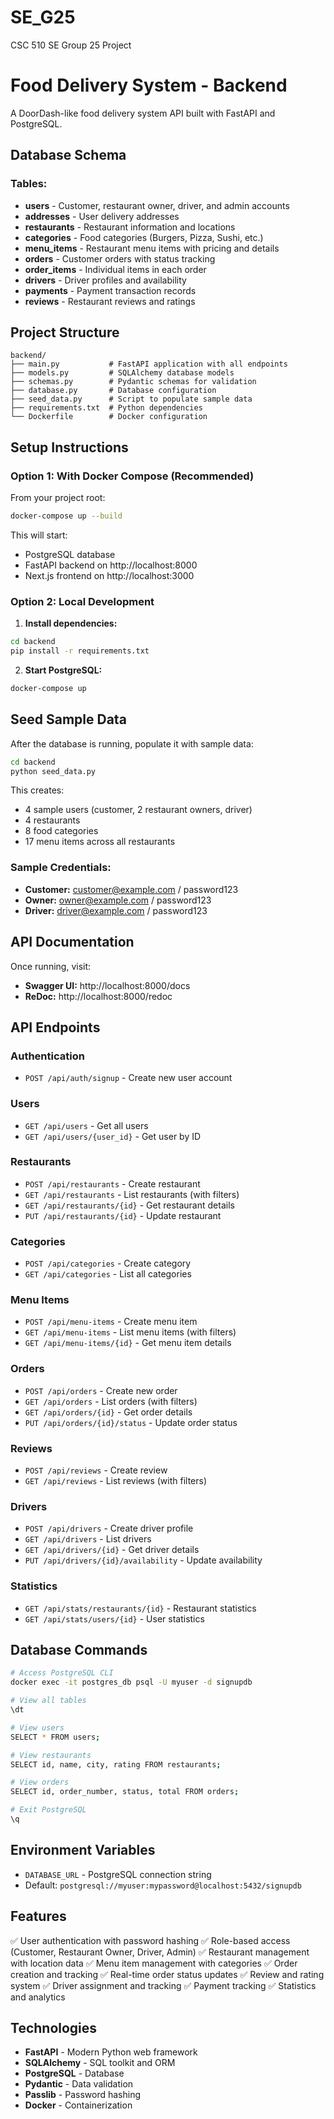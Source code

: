 # SE_G25
CSC 510 SE Group 25 Project

# Food Delivery System - Backend

A DoorDash-like food delivery system API built with FastAPI and PostgreSQL.

## Database Schema

### Tables:
- **users** - Customer, restaurant owner, driver, and admin accounts
- **addresses** - User delivery addresses
- **restaurants** - Restaurant information and locations
- **categories** - Food categories (Burgers, Pizza, Sushi, etc.)
- **menu_items** - Restaurant menu items with pricing and details
- **orders** - Customer orders with status tracking
- **order_items** - Individual items in each order
- **drivers** - Driver profiles and availability
- **payments** - Payment transaction records
- **reviews** - Restaurant reviews and ratings

## Project Structure

```
backend/
├── main.py           # FastAPI application with all endpoints
├── models.py         # SQLAlchemy database models
├── schemas.py        # Pydantic schemas for validation
├── database.py       # Database configuration
├── seed_data.py      # Script to populate sample data
├── requirements.txt  # Python dependencies
└── Dockerfile        # Docker configuration
```

## Setup Instructions

### Option 1: With Docker Compose (Recommended)

From your project root:

```bash
docker-compose up --build
```

This will start:
- PostgreSQL database
- FastAPI backend on http://localhost:8000
- Next.js frontend on http://localhost:3000

### Option 2: Local Development

1. **Install dependencies:**
```bash
cd backend
pip install -r requirements.txt
```

2. **Start PostgreSQL:**
```bash
docker-compose up
```

## Seed Sample Data

After the database is running, populate it with sample data:

```bash
cd backend
python seed_data.py
```

This creates:
- 4 sample users (customer, 2 restaurant owners, driver)
- 4 restaurants
- 8 food categories
- 17 menu items across all restaurants

### Sample Credentials:
- **Customer:** customer@example.com / password123
- **Owner:** owner@example.com / password123
- **Driver:** driver@example.com / password123

## API Documentation

Once running, visit:
- **Swagger UI:** http://localhost:8000/docs
- **ReDoc:** http://localhost:8000/redoc

## API Endpoints

### Authentication
- `POST /api/auth/signup` - Create new user account

### Users
- `GET /api/users` - Get all users
- `GET /api/users/{user_id}` - Get user by ID

### Restaurants
- `POST /api/restaurants` - Create restaurant
- `GET /api/restaurants` - List restaurants (with filters)
- `GET /api/restaurants/{id}` - Get restaurant details
- `PUT /api/restaurants/{id}` - Update restaurant

### Categories
- `POST /api/categories` - Create category
- `GET /api/categories` - List all categories

### Menu Items
- `POST /api/menu-items` - Create menu item
- `GET /api/menu-items` - List menu items (with filters)
- `GET /api/menu-items/{id}` - Get menu item details

### Orders
- `POST /api/orders` - Create new order
- `GET /api/orders` - List orders (with filters)
- `GET /api/orders/{id}` - Get order details
- `PUT /api/orders/{id}/status` - Update order status

### Reviews
- `POST /api/reviews` - Create review
- `GET /api/reviews` - List reviews (with filters)

### Drivers
- `POST /api/drivers` - Create driver profile
- `GET /api/drivers` - List drivers
- `GET /api/drivers/{id}` - Get driver details
- `PUT /api/drivers/{id}/availability` - Update availability

### Statistics
- `GET /api/stats/restaurants/{id}` - Restaurant statistics
- `GET /api/stats/users/{id}` - User statistics

## Database Commands

```bash
# Access PostgreSQL CLI
docker exec -it postgres_db psql -U myuser -d signupdb

# View all tables
\dt

# View users
SELECT * FROM users;

# View restaurants
SELECT id, name, city, rating FROM restaurants;

# View orders
SELECT id, order_number, status, total FROM orders;

# Exit PostgreSQL
\q
```

## Environment Variables

- `DATABASE_URL` - PostgreSQL connection string
- Default: `postgresql://myuser:mypassword@localhost:5432/signupdb`

## Features

✅ User authentication with password hashing
✅ Role-based access (Customer, Restaurant Owner, Driver, Admin)
✅ Restaurant management with location data
✅ Menu item management with categories
✅ Order creation and tracking
✅ Real-time order status updates
✅ Review and rating system
✅ Driver assignment and tracking
✅ Payment tracking
✅ Statistics and analytics

## Technologies

- **FastAPI** - Modern Python web framework
- **SQLAlchemy** - SQL toolkit and ORM
- **PostgreSQL** - Database
- **Pydantic** - Data validation
- **Passlib** - Password hashing
- **Docker** - Containerization